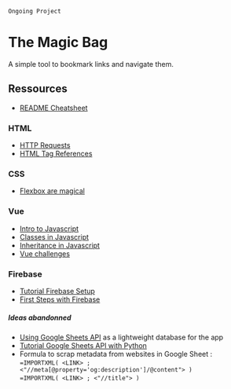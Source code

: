 `Ongoing Project`

# The Magic Bag

A simple tool to bookmark links and navigate them.

## Ressources

* [README Cheatsheet](https://github.com/adam-p/markdown-here/wiki/Markdown-Cheatsheet)

### HTML

* [HTTP Requests](https://developer.mozilla.org/fr/docs/Web/HTTP/Methods)
* [HTML Tag References](https://www.w3schools.com/tags/default.asp)

### CSS

* [Flexbox are magical](https://css-tricks.com/snippets/css/a-guide-to-flexbox/#aa-basics-and-terminology)

### Vue

* [Intro to Javascript](https://developer.mozilla.org/en-US/docs/Web/JavaScript/A_re-introduction_to_JavaScript)
* [Classes in Javascript](https://developer.mozilla.org/en-US/docs/Web/JavaScript/Reference/Classes)
* [Inheritance in Javascript](https://developer.mozilla.org/en-US/docs/Web/JavaScript/Inheritance_and_the_prototype_chain)
* [Vue challenges](https://vuejs-challenges.netlify.app/challenges.html#category=Built-ins)

### Firebase

* [Tutorial Firebase Setup](https://firebase.google.com/docs/database/web/start)
* [First Steps with Firebase](https://cloud.google.com/firestore/docs/client/get-firebase)


##### Ideas abandonned

* [Using Google Sheets API](https://albertauyeung.github.io/2020/04/26/vuejs-google-sheets.html/) as a lightweight database for the app
* [Tutorial Google Sheets API with Python](https://towardsdatascience.com/turn-google-sheets-into-your-own-database-with-python-4aa0b4360ce7#461d)
* Formula to scrap metadata from websites in Google Sheet : 
<br>	`=IMPORTXML( <LINK> ; <"//meta[@property='og:description']/@content"> )` 
<br>	`=IMPORTXML( <LINK> ; <"//title"> )`
